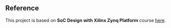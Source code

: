 ## Reference
This project is based on **SoC Design with Xilinx Zynq Platform** course [here](https://www.youtube.com/playlist?list=PLXHMvqUANAFOviU0J8HSp0E91lLJInzX1).
